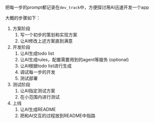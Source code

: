 把每一步的prompt都记录在`dev_track`中，方便探讨用AI迅速开发一个app

大概的步骤如下：
1. 方案阶段
   1. 写一个初步的策划和实现方案
   2. 让AI修改上述方案直到满意
2. 开发阶段
   1. 让AI生成todo list
   2. 让AI生成rules，配置需要用到的agent等服务 (optional)
   3. 让AI根据todo list进行生成
   4. 调试每一步的开发
   5. 测试部署
3. 测试阶段
   1. 让AI指定测试方案
   2. 在小范围内进行测试
4. 上线
   1. 让AI生成README
   2. 把和AI交互的过程放到README中指路
